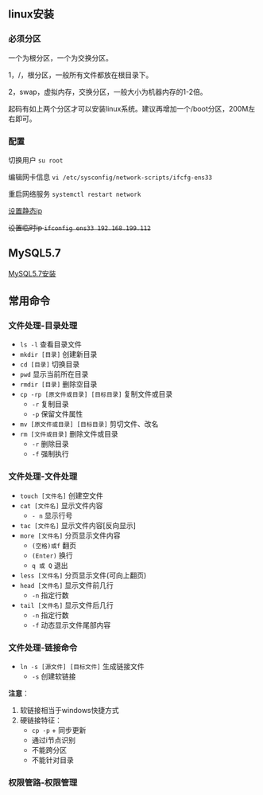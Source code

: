 ## linux安装
### 必须分区
一个为根分区，一个为交换分区。

1，/，根分区，一般所有文件都放在根目录下。

2，swap，虚拟内存，交换分区，一般大小为机器内存的1-2倍。

起码有如上两个分区才可以安装linux系统。建议再增加一个/boot分区，200M左右即可。

### 配置
切换用户 `su root`

编辑网卡信息 `vi /etc/sysconfig/network-scripts/ifcfg-ens33`

重启网络服务 `systemctl restart network`

[设置静态ip](https://blog.csdn.net/zhaoyoulin2016/article/details/80441353)

~~设置临时ip `ifconfig ens33 192.168.199.112`~~

## MySQL5.7
[MySQL5.7安装](https://blog.csdn.net/WYA1993/article/details//88890883)

## 常用命令
### 文件处理-目录处理
- `ls -l` 查看目录文件
- `mkdir [目录]` 创建新目录
- `cd [目录]` 切换目录
- `pwd` 显示当前所在目录
- `rmdir [目录]` 删除空目录
- `cp -rp [原文件或目录] [目标目录]` 复制文件或目录
  * `-r` 复制目录
  * `-p` 保留文件属性
- `mv [原文件或目录] [目标目录]` 剪切文件、改名
- `rm [文件或目录]` 删除文件或目录
  * `-r` 删除目录
  * `-f` 强制执行

### 文件处理-文件处理
- `touch [文件名]` 创建空文件
- `cat [文件名]` 显示文件内容
  * `- n` 显示行号
- `tac [文件名]` 显示文件内容[反向显示]
- `more [文件名]` 分页显示文件内容
  * `(空格)或f` 翻页
  * `(Enter)` 换行
  * `q 或 Q` 退出
- `less [文件名]` 分页显示文件(可向上翻页)
- `head [文件名]` 显示文件前几行
  * `-n` 指定行数
- `tail [文件名]` 显示文件后几行
  * `-n` 指定行数
  * `-f` 动态显示文件尾部内容

### 文件处理-链接命令
- `ln -s [源文件] [目标文件]` 生成链接文件
  * `-s` 创建软链接

**注意**：
1. 软链接相当于windows快捷方式
2. 硬链接特征：
   * `cp -p` + 同步更新
   * 通过i节点识别
   * 不能跨分区
   * 不能针对目录

### 权限管路-权限管理









